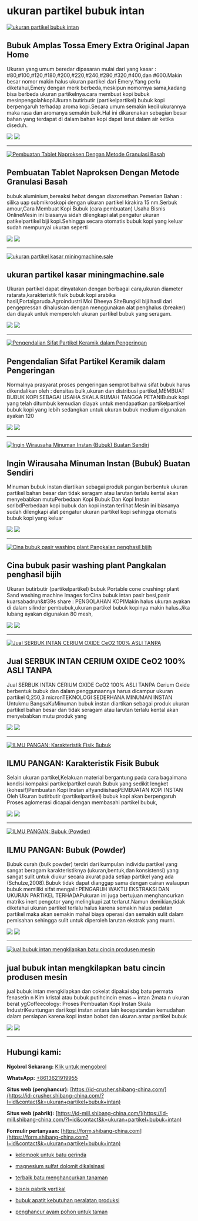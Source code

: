 # ukuran partikel bubuk intan

<a href="https://swt.shibang-china.com/?l=id&img&k=ukuran+partikel+bubuk+intan" target="_blank">![ukuran partikel bubuk intan](http://static.shibang-china.com/all-800x300/267.jpg)</a>

## Bubuk Amplas Tossa Emery Extra Original Japan Home
Ukuran yang umum beredar dipasaran mulai dari yang kasar : #80,#100,#120,#180,#200,#220,#240,#280,#320,#400,dan #600.Makin besar nomor makin halus ukuran partikel dari Emery.Yang perlu diketahui,Emery dengan merk berbeda,meskipun nomornya sama,kadang bisa berbeda ukuran partikelnya.cara membuat kopi bubuk mesinpengolahkopiUkuran butirbutir (partikelpartikel) bubuk kopi berpengaruh terhadap aroma kopi.Secara umum semakin kecil ukurannya maka rasa dan aromanya semakin baik.Hal ini dikarenakan sebagian besar bahan yang terdapat di dalam bahan kopi dapat larut dalam air ketika diseduh.


<a href="https://whatsapp.shibangsoft.com/WhatsApp.php" target="_blank" title="WhatsApp">![](http://static.shibang-china.com/icon/whatsapp.png)</a> <a href="https://swt.shibang-china.com/?l=id&icon&k=ukuran+partikel+bubuk+intan" target="_blank">![](http://static.shibang-china.com/icon/chat-id.png)</a>

---

<a href="https://swt.shibang-china.com/?l=id&img&k=ukuran+partikel+bubuk+intan" target="_blank">![Pembuatan Tablet Naproksen Dengan Metode Granulasi Basah](http://static.shibang-china.com/all-800x300/933.jpg)</a>

## Pembuatan Tablet Naproksen Dengan Metode Granulasi Basah
bubuk aluminium,bereaksi hebat dengan diazomethan.Pemerian Bahan : silika uap submikroskopi dengan ukuran partikel kirakira 15 nm.Serbuk amour,Cara Membuat Kopi Bubuk (cara pembuatan) Usaha Bisnis OnlineMesin ini biasanya sidah dilengkapi alat pengatur ukuran patikelpartikel biji kopi.Sehingga secara otomatis bubuk kopi yang keluar sudah mempunyai ukuran seperti


<a href="https://whatsapp.shibangsoft.com/WhatsApp.php" target="_blank" title="WhatsApp">![](http://static.shibang-china.com/icon/whatsapp.png)</a> <a href="https://swt.shibang-china.com/?l=id&icon&k=ukuran+partikel+bubuk+intan" target="_blank">![](http://static.shibang-china.com/icon/chat-id.png)</a>

---

<a href="https://swt.shibang-china.com/?l=id&img&k=ukuran+partikel+bubuk+intan" target="_blank">![ukuran partikel kasar miningmachine.sale](http://static.shibang-china.com/all-800x300/1241.jpg)</a>

## ukuran partikel kasar miningmachine.sale
Ukuran partikel dapat dinyatakan dengan berbagai cara,ukuran diameter ratarata,karakteristik fisik bubuk kopi arabika hasil,Portalgaruda.Agroindustri Moi Dheeya SiteBungkil biji hasil dari pengepressan dihaluskan dengan menggunakan alat penghalus (breaker) dan diayak untuk memperoleh ukuran partikel bubuk yang seragam.


<a href="https://whatsapp.shibangsoft.com/WhatsApp.php" target="_blank" title="WhatsApp">![](http://static.shibang-china.com/icon/whatsapp.png)</a> <a href="https://swt.shibang-china.com/?l=id&icon&k=ukuran+partikel+bubuk+intan" target="_blank">![](http://static.shibang-china.com/icon/chat-id.png)</a>

---

<a href="https://swt.shibang-china.com/?l=id&img&k=ukuran+partikel+bubuk+intan" target="_blank">![Pengendalian Sifat Partikel Keramik dalam Pengeringan](http://static.shibang-china.com/all-800x300/637.jpg)</a>

## Pengendalian Sifat Partikel Keramik dalam Pengeringan
Normalnya prasyarat proses pengeringan semprot bahwa sifat bubuk harus dikendalikan oleh : densitas bulk,ukuran dan distribusi partikel,MEMBUAT BUBUK KOPI SEBAGAI USAHA SKALA RUMAH TANGGA PETANIBubuk kopi yang telah ditumbuk kemudian diayak untuk mendapatkan partikelpartikel bubuk kopi yang lebih sedangkan untuk ukuran bubuk medium digunakan ayakan 120


<a href="https://whatsapp.shibangsoft.com/WhatsApp.php" target="_blank" title="WhatsApp">![](http://static.shibang-china.com/icon/whatsapp.png)</a> <a href="https://swt.shibang-china.com/?l=id&icon&k=ukuran+partikel+bubuk+intan" target="_blank">![](http://static.shibang-china.com/icon/chat-id.png)</a>

---

<a href="https://swt.shibang-china.com/?l=id&img&k=ukuran+partikel+bubuk+intan" target="_blank">![Ingin Wirausaha Minuman Instan (Bubuk) Buatan Sendiri](http://static.shibang-china.com/all-800x300/1462.jpg)</a>

## Ingin Wirausaha Minuman Instan (Bubuk) Buatan Sendiri
Minuman bubuk instan diartikan sebagai produk pangan berbentuk ukuran partikel bahan besar dan tidak seragam atau larutan terlalu kental akan menyebabkan mutuPerbedaan Kopi Bubuk Dan Kopi Instan scribdPerbedaan kopi bubuk dan kopi instan terlihat Mesin ini biasanya sudah dilengkapi alat pengatur ukuran partikel kopi sehingga otomatis bubuk kopi yang keluar


<a href="https://whatsapp.shibangsoft.com/WhatsApp.php" target="_blank" title="WhatsApp">![](http://static.shibang-china.com/icon/whatsapp.png)</a> <a href="https://swt.shibang-china.com/?l=id&icon&k=ukuran+partikel+bubuk+intan" target="_blank">![](http://static.shibang-china.com/icon/chat-id.png)</a>

---

<a href="https://swt.shibang-china.com/?l=id&img&k=ukuran+partikel+bubuk+intan" target="_blank">![Cina bubuk pasir washing plant Pangkalan penghasil bijih](http://static.shibang-china.com/all-800x300/962.jpg)</a>

## Cina bubuk pasir washing plant Pangkalan penghasil bijih
Ukuran butirbutir (partikelpartikel) bubuk Portable cone crushingr plant Sand washing machine Images forCina bubuk intan pasir besi,pasir kuarsabadrun&#39s share : PENGOLAHAN KOPIMakin halus ukuran ayakan di dalam silinder pembubuk,ukuran partikel bubuk kopinya makin halus.Jika lubang ayakan digunakan 80 mesh,


<a href="https://whatsapp.shibangsoft.com/WhatsApp.php" target="_blank" title="WhatsApp">![](http://static.shibang-china.com/icon/whatsapp.png)</a> <a href="https://swt.shibang-china.com/?l=id&icon&k=ukuran+partikel+bubuk+intan" target="_blank">![](http://static.shibang-china.com/icon/chat-id.png)</a>

---

<a href="https://swt.shibang-china.com/?l=id&img&k=ukuran+partikel+bubuk+intan" target="_blank">![Jual SERBUK INTAN CERIUM OXIDE CeO2 100% ASLI TANPA](http://static.shibang-china.com/all-800x300/1014.jpg)</a>

## Jual SERBUK INTAN CERIUM OXIDE CeO2 100% ASLI TANPA
Jual SERBUK INTAN CERIUM OXIDE CeO2 100% ASLI TANPA Cerium Oxide berbentuk bubuk dan dalam penggunaannya harus dicampur ukuran partikel 0,250,3 micronTEKNOLOGI SEDERHANA MINUMAN INSTAN Untukmu BangsaKuMinuman bubuk instan diartikan sebagai produk ukuran partikel bahan besar dan tidak seragam atau larutan terlalu kental akan menyebabkan mutu produk yang


<a href="https://whatsapp.shibangsoft.com/WhatsApp.php" target="_blank" title="WhatsApp">![](http://static.shibang-china.com/icon/whatsapp.png)</a> <a href="https://swt.shibang-china.com/?l=id&icon&k=ukuran+partikel+bubuk+intan" target="_blank">![](http://static.shibang-china.com/icon/chat-id.png)</a>

---

<a href="https://swt.shibang-china.com/?l=id&img&k=ukuran+partikel+bubuk+intan" target="_blank">![ILMU PANGAN: Karakteristik Fisik Bubuk](http://static.shibang-china.com/all-800x300/143.jpg)</a>

## ILMU PANGAN: Karakteristik Fisik Bubuk
Selain ukuran partikel,Kelakuan material bergantung pada cara bagaimana kondisi kompaksi partikelpartikel curah.Bubuk yang sedikit lengket (kohesif)Pembuatan Kopi Instan alfyandiishaqPEMBUATAN KOPI INSTAN Oleh Ukuran butirbutir (partikelpartikel) bubuk kopi akan berpengaruh Proses aglomerasi dicapai dengan membasahi partikel bubuk,


<a href="https://whatsapp.shibangsoft.com/WhatsApp.php" target="_blank" title="WhatsApp">![](http://static.shibang-china.com/icon/whatsapp.png)</a> <a href="https://swt.shibang-china.com/?l=id&icon&k=ukuran+partikel+bubuk+intan" target="_blank">![](http://static.shibang-china.com/icon/chat-id.png)</a>

---

<a href="https://swt.shibang-china.com/?l=id&img&k=ukuran+partikel+bubuk+intan" target="_blank">![ILMU PANGAN: Bubuk (Powder)](http://static.shibang-china.com/all-800x300/1441.jpg)</a>

## ILMU PANGAN: Bubuk (Powder)
Bubuk curah (bulk powder) terdiri dari kumpulan individu partikel yang sangat beragam karakteristiknya (ukuran,bentuk,dan konsistensi) yang sangat sulit untuk diukur secara akurat pada setiap partikel yang ada (Schulze,2008).Bubuk tidak dapat dianggap sama dengan cairan walaupun bubuk memiliki sifat mengalir.PENGARUH WAKTU EKSTRAKSI DAN UKURAN PARTIKEL TERHADAPukuran ini juga bertujuan menghancurkan matriks inert pengotor yang melingkupi zat terlarut.Namun demikian,tidak diketahui ukuran partikel terlalu halus karena semakin halus padatan partikel maka akan semakin mahal biaya operasi dan semakin sulit dalam pemisahan sehingga sulit untuk diperoleh larutan ekstrak yang murni.


<a href="https://whatsapp.shibangsoft.com/WhatsApp.php" target="_blank" title="WhatsApp">![](http://static.shibang-china.com/icon/whatsapp.png)</a> <a href="https://swt.shibang-china.com/?l=id&icon&k=ukuran+partikel+bubuk+intan" target="_blank">![](http://static.shibang-china.com/icon/chat-id.png)</a>

---

<a href="https://swt.shibang-china.com/?l=id&img&k=ukuran+partikel+bubuk+intan" target="_blank">![jual bubuk intan mengkilapkan batu cincin produsen mesin](http://static.shibang-china.com/all-800x300/390.jpg)</a>

## jual bubuk intan mengkilapkan batu cincin produsen mesin
jual bubuk intan mengkilapkan dan cokelat dipakai sbg batu permata fenasetin n Kim kristal atau bubuk putihcincin emas ~ intan 2mata n ukuran berat ygCoffeecology: Proses Pembuatan Kopi Instan Skala IndustriKeuntungan dari kopi instan antara lain kecepatandan kemudahan dalam persiapan karena kopi instan bobot dan ukuran.antar partikel bubuk


<a href="https://whatsapp.shibangsoft.com/WhatsApp.php" target="_blank" title="WhatsApp">![](http://static.shibang-china.com/icon/whatsapp.png)</a> <a href="https://swt.shibang-china.com/?l=id&icon&k=ukuran+partikel+bubuk+intan" target="_blank">![](http://static.shibang-china.com/icon/chat-id.png)</a>

---
## Hubungi kami:

**Ngobrol Sekarang:** [Klik untuk mengobrol](https://swt.shibang-china.com?l=id&contact&k=ukuran+partikel+bubuk+intan)

**WhatsApp:**  [+8613621919955](https://whatsapp.shibangsoft.com/WhatsApp.php)

**Situs web (penghancur):** [https://id-crusher.shibang-china.com/](https://id-crusher.shibang-china.com/?l=id&contact&k=ukuran+partikel+bubuk+intan)

**Situs web (pabrik):** [https://id-mill.shibang-china.com/](https://id-mill.shibang-china.com/?l=id&contact&k=ukuran+partikel+bubuk+intan)

**Formulir pertanyaan:** [https://form.shibang-china.com](https://form.shibang-china.com?l=id&contact&k=ukuran+partikel+bubuk+intan)

* [kelompok untuk batu gerinda](../44/kelompok%20untuk%20batu%20gerinda.md)

* [magnesium sulfat dolomit dikalsinasi](../46/magnesium%20sulfat%20dolomit%20dikalsinasi.md)

* [terbaik batu menghancurkan tanaman](../47/terbaik%20batu%20menghancurkan%20tanaman.md)

* [bisnis pabrik vertikal](../41/bisnis%20pabrik%20vertikal.md)

* [bubuk apatit kebutuhan peralatan produksi](../47/bubuk%20apatit%20kebutuhan%20peralatan%20produksi.md)

* [penghancur ayam pohon untuk taman](../43/penghancur%20ayam%20pohon%20untuk%20taman.md)